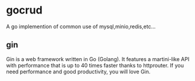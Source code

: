# gocrud
A go implemention of common use of mysql,minio,redis,etc...
## gin
Gin is a web framework written in Go (Golang). It features a martini-like API with performance that is up to 40 times faster thanks to httprouter. If you need performance and good productivity, you will love Gin.
